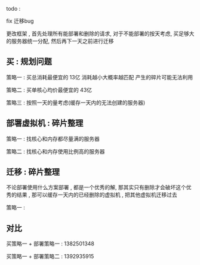 todo :

fix 迁移bug

更改框架 , 首先处理所有能部署和删除的请求, 对于不能部署的按天考虑, 买足够大的服务器统一分配, 然后再下一天之前进行迁移

## 买 : 规划问题

策略一 : 买总消耗最便宜的 13亿 消耗越小大概率越匹配 产生的碎片可能无法利用

策略二 : 买单核心均价最便宜的 43亿

策略三 : 按照一天的量考虑(缓存一天内的无法创建的服务器)

## 部署虚拟机 : 碎片整理

策略一 : 找核心和内存都尽量满的服务器

策略二 : 找核心和内存使用比例高的服务器



## 迁移 : 碎片整理

不论部署使用什么方案部署 , 都是一个优秀的解,  那其实只有删除才会破坏这个优秀的结果 , 那可以缓存一天内的已经删除的虚拟机 , 把其他虚拟机迁移过去

策略一 : 

## 对比 

买策略一 + 部署策略一 : 1382501348

买策略一 + 部署策略二 : 1392935915



